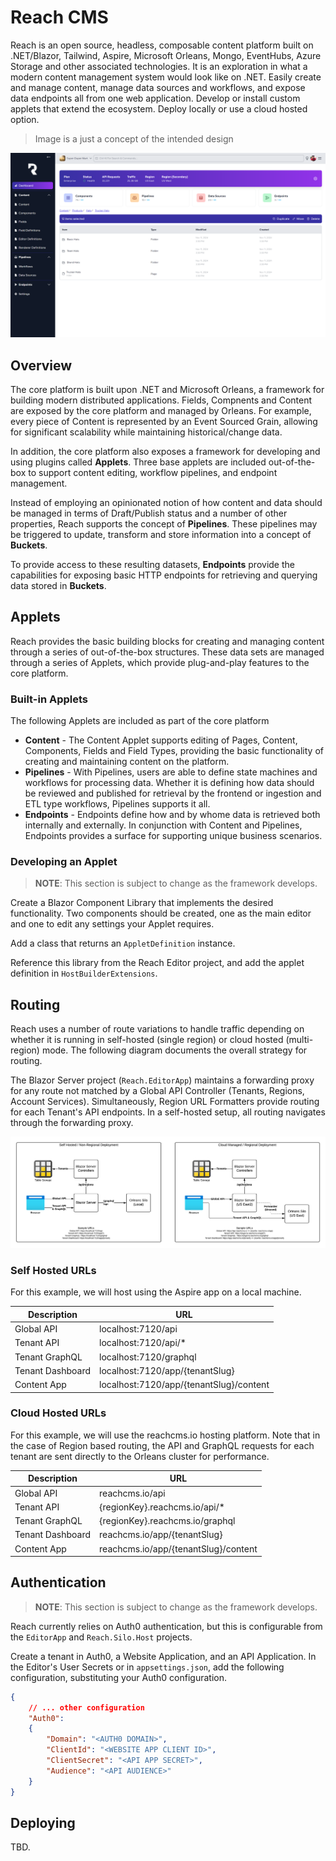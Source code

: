 # Reach CMS

Reach is an open source, headless, composable content platform built on .NET/Blazor, Tailwind, Aspire, Microsoft Orleans, Mongo, EventHubs, Azure Storage and other associated technologies. It is an exploration in what a modern content management system would look like on .NET. Easily create and manage content, manage data sources and workflows, and expose data endpoints all from one web application. Develop or install custom applets that extend the ecosystem. Deploy locally or use a cloud hosted option.

> Image is a just a concept of the intended design

![Reach Content Platform](./doc/interface.png)

## Overview

The core platform is built upon .NET and Microsoft Orleans, a framework for building modern distributed applications. Fields, Compnents and Content are exposed by the core platform and managed by Orleans. For example, every piece of Content is represented by an Event Sourced Grain, allowing for significant scalability while maintaining historical/change data.

In addition, the core platform also exposes a framework for developing and using plugins called **Applets**. Three base applets are included out-of-the-box to support content editing, workflow pipelines, and endpoint management.

Instead of employing an opinionated notion of how content and data should be managed in terms of Draft/Publish status and a number of other properties, Reach supports the concept of **Pipelines**. These pipelines may be triggered to update, transform and store information into a concept of **Buckets**.

To provide access to these resulting datasets, **Endpoints** provide the capabilities for exposing basic HTTP endpoints for retrieving and querying data stored in **Buckets**.

## Applets

Reach provides the basic building blocks for creating and managing content through a series of out-of-the-box structures. These data sets are managed through a series of Applets, which provide plug-and-play features to the core platform.

### Built-in Applets

The following Applets are included as part of the core platform

* **Content** - The Content Applet supports editing of Pages, Content, Components, Fields and Field Types, providing the basic functionality of creating and maintaining content on the platform.
* **Pipelines** - With Pipelines, users are able to define state machines and workflows for processing data. Whether it is defining how data should be reviewed and published for retrieval by the frontend or ingestion and ETL type workflows, Pipelines supports it all.
* **Endpoints** - Endpoints define how and by whome data is retrieved both internally and externally. In conjunction with Content and Pipelines, Endpoints provides a surface for supporting unique business scenarios.

### Developing an Applet

> **NOTE**: This section is subject to change as the framework develops.

Create a Blazor Component Library that implements the desired functionality. Two components should be created, one as the main editor and one to edit any settings your Applet requires.

Add a class that returns an `AppletDefinition` instance.

Reference this library from the Reach Editor project, and add the applet definition in `HostBuilderExtensions`.

## Routing

Reach uses a number of route variations to handle traffic depending on whether it is running in self-hosted (single region) or cloud hosted (multi-region) mode. The following diagram documents the overall strategy for routing.

The Blazor Server project (`Reach.EditorApp`) maintains a forwarding proxy for any route not matched by a Global API Controller (Tenants, Regions, Account Services). Simultaneously, Region URL Formatters provide routing for each Tenant's API endpoints. In a self-hosted setup, all routing navigates through the forwarding proxy.

![Reach Routing Architecture](./doc/routing-architecture.png)

### Self Hosted URLs

For this example, we will host using the Aspire app on a local machine.

| Description | URL |
| --- | --- |
| Global API | localhost:7120/api |
| Tenant API | localhost:7120/api/* |
| Tenant GraphQL | localhost:7120/graphql |
| Tenant Dashboard | localhost:7120/app/{tenantSlug} |
| Content App | localhost:7120/app/{tenantSlug}/content |

### Cloud Hosted URLs

For this example, we will use the reachcms.io hosting platform. Note that in the case of Region based routing, the API and GraphQL requests for each tenant are sent directly to the Orleans cluster for performance.

| Description | URL |
| --- | --- |
| Global API | reachcms.io/api |
| Tenant API | {regionKey}.reachcms.io/api/* |
| Tenant GraphQL | {regionKey}.reachcms.io/graphql |
| Tenant Dashboard | reachcms.io/app/{tenantSlug} |
| Content App | reachcms.io/app/{tenantSlug}/content |

## Authentication

> **NOTE**: This section is subject to change as the framework develops.

Reach currently relies on Auth0 authentication, but this is configurable from the `EditorApp` and `Reach.Silo.Host` projects.

Create a tenant in Auth0, a Website Application, and an API Application. In the Editor's User Secrets or in `appsettings.json`, add the following configuration, substituting your Auth0 configuration.

```json
{
    // ... other configuration
    "Auth0": 
    {
        "Domain": "<AUTH0 DOMAIN>",
        "ClientId": "<WEBSITE APP CLIENT ID>",
        "ClientSecret": "<API APP SECRET>",
        "Audience": "<API AUDIENCE>"
    }
}
```

## Deploying

TBD.